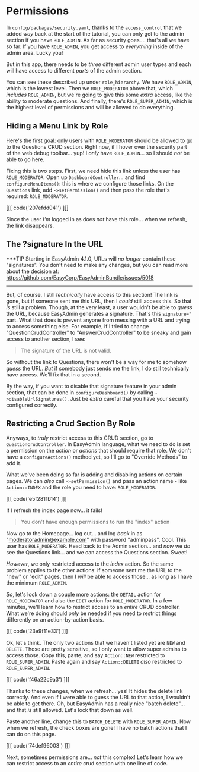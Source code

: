# Permissions

In `config/packages/security.yaml`, thanks to the `access_control` that we added
*way* back at the start of the tutorial, you can only get to the admin section
if you have `ROLE_ADMIN`. As far as security goes.... that's all we have so far. If
you have `ROLE_ADMIN`, you get access to *everything* inside of the admin area.
Lucky you!

But in this app, there needs to be *three* different admin user types and each will
have access to different *parts* of the admin section.

You can see these described up under `role_hierarchy`. We have `ROLE_ADMIN`,
which is the lowest level. Then we `ROLE_MODERATOR` above that, which *includes*
`ROLE_ADMIN`, but we're going to give this some *extra* access, like the
ability to moderate questions. And finally, there's `ROLE_SUPER_ADMIN`, which is
the highest level of permissions and will be allowed to do everything.

## Hiding a Menu Link by Role

Here's the first goal: only users with `ROLE_MODERATOR` should be allowed to go to
the Questions CRUD section. Right now, if I hover over the security part of the
web debug toolbar... yup! I *only* have `ROLE_ADMIN`... so I should *not* be
able to go here.

Fixing this is two steps. First, we need hide this link unless the user has
`ROLE_MODERATOR`. Open up `DashboardController`... and find
`configureMenuItems()`: this is where we configure those links. On the
`Questions` link, add `->setPermission()` and then pass the role that's required:
`ROLE_MODERATOR`.

[[[ code('207efdd041') ]]]

Since the user *I'm* logged in as does *not* have this role... when we refresh, the
link disappears.

## The ?signature In the URL

***TIP
Starting in EasyAdmin 4.1.0, URLs will *no longer* contain these "signatures". You don't
need to make any changes, but you can read more about the decision at:
https://github.com/EasyCorp/EasyAdminBundle/issues/5018
***

But, of course, I still *technically* have access to this section! The link is gone,
but if someone sent me this URL, then I *could* still access this. So that *is*
still a problem. Though, at the very least, a user wouldn't be able to *guess* the
URL, because EasyAdmin generates a signature. That's this `signature="` part. What
that does is prevent anyone from messing with a URL and trying to access something
else. For example, if I tried to change "QuestionCrudController" to
"AnswerCrudController" to be sneaky and gain access to another section, I see:

> The signature of the URL is not valid.

So without the link to Questions, there won't be a way for me to somehow *guess*
the URL. *But* if somebody just sends me the link, I do still technically have access.
We'll fix that in a second.

By the way, if you want to disable that signature feature in your admin section,
that can be done in `configureDashboard()` by calling `->disableUrlSignatures()`.
Just be *extra* careful that you have your security configured correctly.

## Restricting a Crud Section By Role

Anyways, to *truly* restrict access to this CRUD section, go to
`QuestionCrudController`. In EasyAdmin language, what we need to do is set a
permission on the *action* or *actions* that should require that role. We don't have
a `configureActions()` method yet, so I'll go to "Override Methods" to add it.

What we've been doing so far is adding and disabling actions on certain pages.
We can *also* call `->setPermission()` and pass an action name - like `Action::INDEX`
and the role you need to have: `ROLE_MODERATOR`.

[[[ code('e5f2811b14') ]]]

If I refresh the index page now... it fails!

> You don't have enough permissions to run the "index" action

Now go to the Homepage... log out... and log *back* in as
"moderatoradmin@example.com" with password "adminpass". Cool. This user has
`ROLE_MODERATOR`. Head back to the Admin section... and *now* we *do* see the
Questions link... and we can access the Questions section. Sweet!

*However*, we only restricted access to the *index* action. So the same problem
applies to the other actions: if someone sent me the URL to the "new" or "edit"
pages, then I *will* be able to access those... as long as I have the minimum
`ROLE_ADMIN`.

*So*, let's lock down a couple more actions: the `DETAIL` action for `ROLE_MODERATOR`
and also the `EDIT` action for `ROLE_MODERATOR`. In a few minutes, we'll learn
how to restrict access to an *entire* CRUD controller. What we're doing should
*only* be needed if you need to restrict things differently on an action-by-action
basis.

[[[ code('23e9f11e33') ]]]

Ok, let's think. The only two actions that we haven't listed yet are `NEW` and
`DELETE`. Those are pretty sensitive, so I only want to allow super admins to
access those. Copy this, paste, and say `Action::NEW` restricted to
`ROLE_SUPER_ADMIN`. Paste again and say `Action::DELETE` *also* restricted to
`ROLE_SUPER_ADMIN`.

[[[ code('f46a22c9a3') ]]]

Thanks to these changes, when we refresh... yes! It hides the delete link correctly.
And even if I were able to guess the URL to that action, I wouldn't be able to get
there. Oh, but EasyAdmin has a really nice "batch delete"... and that *is* still
allowed. Let's lock that down as well.

Paste another line, change this to `BATCH_DELETE` with `ROLE_SUPER_ADMIN`. Now when
we refresh, the check boxes are gone! I have no batch actions that I can do on this
page.

[[[ code('74def96003') ]]]

Next, sometimes permissions are... *not* this complex! Let's learn how we can
restrict access to an *entire* crud section with one line of code.
